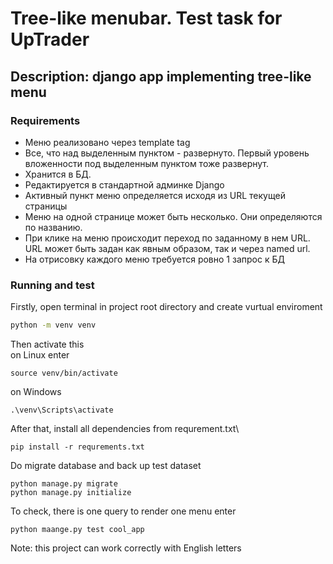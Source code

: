 # Tree-like menubar. Test task for UpTrader
## Description: django app implementing tree-like menu
### Requirements
- Меню реализовано через template tag
-  Все, что над выделенным пунктом - развернуто. Первый уровень вложенности под выделенным пунктом тоже развернут.
- Хранится в БД.
- Редактируется в стандартной админке Django
- Активный пункт меню определяется исходя из URL текущей страницы
- Меню на одной странице может быть несколько. Они определяются по названию.
- При клике на меню происходит переход по заданному в нем URL. URL может быть задан как явным образом, так и через named url.
- На отрисовку каждого меню требуется ровно 1 запрос к БД

### Running and test
Firstly, open terminal in project root directory and create vurtual enviroment
```bash
python -m venv venv
```
Then activate this <br>
on Linux enter
```
source venv/bin/activate
```
on Windows
```
.\venv\Scripts\activate
```
After that, install all dependencies from requrement.txt\

```
pip install -r requrements.txt
```
Do migrate database and back up test dataset
```
python manage.py migrate
python manage.py initialize
```
To check, there is one query to render one menu enter
```
python maange.py test cool_app
```
Note: this project can work correctly with English letters





